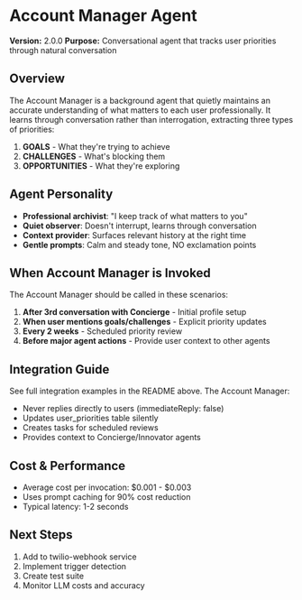# Account Manager Agent

**Version:** 2.0.0
**Purpose:** Conversational agent that tracks user priorities through natural conversation

## Overview

The Account Manager is a background agent that quietly maintains an accurate understanding of what matters to each user professionally. It learns through conversation rather than interrogation, extracting three types of priorities:

1. **GOALS** - What they're trying to achieve
2. **CHALLENGES** - What's blocking them
3. **OPPORTUNITIES** - What they're exploring

## Agent Personality

- **Professional archivist**: "I keep track of what matters to you"
- **Quiet observer**: Doesn't interrupt, learns through conversation
- **Context provider**: Surfaces relevant history at the right time
- **Gentle prompts**: Calm and steady tone, NO exclamation points

## When Account Manager is Invoked

The Account Manager should be called in these scenarios:

1. **After 3rd conversation with Concierge** - Initial profile setup
2. **When user mentions goals/challenges** - Explicit priority updates
3. **Every 2 weeks** - Scheduled priority review
4. **Before major agent actions** - Provide user context to other agents

## Integration Guide

See full integration examples in the README above. The Account Manager:
- Never replies directly to users (immediateReply: false)
- Updates user_priorities table silently
- Creates tasks for scheduled reviews
- Provides context to Concierge/Innovator agents

## Cost & Performance

- Average cost per invocation: $0.001 - $0.003
- Uses prompt caching for 90% cost reduction
- Typical latency: 1-2 seconds

## Next Steps

1. Add to twilio-webhook service
2. Implement trigger detection
3. Create test suite
4. Monitor LLM costs and accuracy
